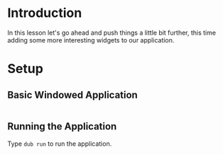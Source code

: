 # Introduction

In this lesson let's go ahead and push things a little bit further, this time adding some more interesting widgets to our application.

# Setup


## Basic Windowed Application

```dlang

```

## Running the Application

Type `dub run` to run the application.


